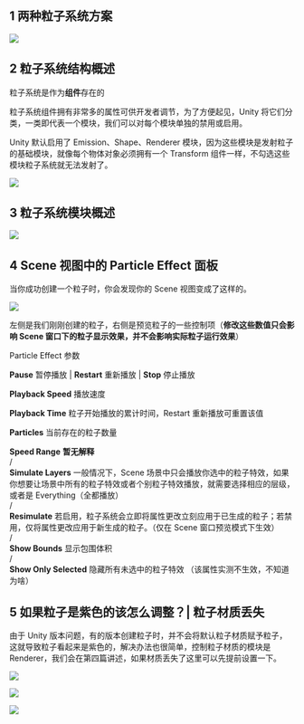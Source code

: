 
## 1 两种粒子系统方案

![](https://img-blog.csdnimg.cn/f73429a5aee34608b523dec12ba1fa4b.png#)



## 2 粒子系统结构概述

粒子系统是作为**组件**存在的

粒子系统组件拥有非常多的属性可供开发者调节，为了方便起见，Unity 将它们分类，一类即代表一个模块，我们可以对每个模块单独的禁用或启用。

Unity 默认启用了 Emission、Shape、Renderer 模块，因为这些模块是发射粒子的基础模块，就像每个物体对象必须拥有一个 Transform 组件一样，不勾选这些模块粒子系统就无法发射了。  

![](https://img-blog.csdnimg.cn/f86b63eb55b54f3090a518d26c601f14.png#)

## 3 粒子系统模块概述

![](https://img-blog.csdnimg.cn/c9e5025550274bc88803d7710f6e655e.png#)

## 4 Scene 视图中的 Particle Effect 面板

当你成功创建一个粒子时，你会发现你的 Scene 视图变成了这样的。  

![](https://img-blog.csdnimg.cn/a1102768cb824c659bd7cd7c0cba7e3c.png#)

左侧是我们刚刚创建的粒子，右侧是预览粒子的一些控制项（**修改这些数值只会影响 Scene 窗口下的粒子显示效果，并不会影响实际粒子运行效果**）

Particle Effect 参数

**Pause** 暂停播放 | **Restart** 重新播放 | **Stop** 停止播放

**Playback Speed** 播放速度

**Playback Time** 粒子开始播放的累计时间，Restart 重新播放可重置该值

**Particles** 当前存在的粒子数量

**Speed Range** **暂无解释**  
/  
**Simulate Layers** 一般情况下，Scene 场景中只会播放你选中的粒子特效，如果你想要让场景中所有的粒子特效或者个别粒子特效播放，就需要选择相应的层级，或者是 Everything（全都播放）  
/  
**Resimulate** 若启用，粒子系统会立即将属性更改立刻应用于已生成的粒子；若禁用，仅将属性更改应用于新生成的粒子。（仅在 Scene 窗口预览模式下生效）  
/  
**Show Bounds** 显示包围体积  
/  
**Show Only Selected** 隐藏所有未选中的粒子特效 （该属性实测不生效，不知道为啥）

## 5 如果粒子是紫色的该怎么调整？| 粒子材质丢失

由于 Unity 版本问题，有的版本创建粒子时，并不会将默认粒子材质赋予粒子，这就导致粒子看起来是紫色的，解决办法也很简单，控制粒子材质的模块是 Renderer，我们会在第四篇讲述，如果材质丢失了这里可以先提前设置一下。  

![](https://img-blog.csdnimg.cn/a1f1dfdbeb544b75a3175005b4e4efda.png#)

  

![](https://img-blog.csdnimg.cn/83b973c56e4c496abda090fab8e137eb.png#)

  

![](https://img-blog.csdnimg.cn/508c015ff9244cd58538a001ee492c19.png#)

